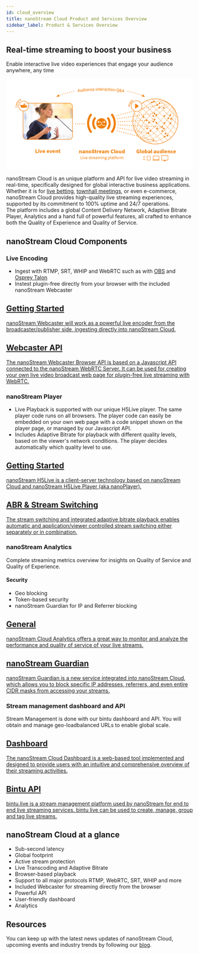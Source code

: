 ```yaml
---
id: cloud_overview
title: nanoStream Cloud Product and Services Overview
sidebar_label: Product & Services Overview
---
```


<!-- ![Logo](../assets/cloud/nsc.svg) -->

## Real-time streaming to boost your business
Enable interactive live video experiences that engage your audience anywhere, any time

![Infographic: nanoStream Cloud Workflow](../assets/cloud/nsc-inforgraphic.png)

nanoStream Cloud is an unique platform and API for live video streaming in real-time, specifically designed for global interactive business applications. Whether it is for [live betting](https://www.nanocosmos.de/blog/category/interactive-use-cases/gaming-betting-interactive-use-cases/), [townhall meetings](https://www.nanocosmos.de/blog/category/interactive-use-cases/townhall-events/), or even e-commerce, nanoStream Cloud provides high-quality live streaming experiences, supported by its commitment to 100% uptime and 24/7 operations. <br/>
The platform includes a global Content Delivery Network, Adaptive Bitrate Player, Analytics and a hand full of powerful features, all crafted to enhance both the Quality of Experience and Quality of Service.

## nanoStream Cloud Components

### Live Encoding
- Ingest with RTMP, SRT, WHIP and WebRTC such as with [OBS](https://www.nanocosmos.de/blog/2019/03/how-to-use-obs-for-low-latency-live-encoding-to-nanostream-cloud/) and [Osprey Talon](https://www.nanocosmos.de/blog/2023/02/osprey-talon-and-nanostream-cloud/) 
- Instest plugin-free directly from your browser with the included nanoStream Webcaster

<article class="margin-top--lg">
    <section class="row list_ZO3j">
        <article class="col col--6 margin-bottom--lg">
            <a class="card padding--lg cardContainer_Uewx" href="/docs/webrtc/nanostream_webrtc_introduction">
                <h2 class="text--truncate cardTitle_dwRT" title="Playground">Getting Started</h2>
                <p class="text--truncate cardDescription_mCBT">
                    nanoStream Webcaster will work as a powerful live encoder from the broadcaster/publisher side, ingesting directly into nanoStream Cloud. 
                </p>
            </a></article>
        <article class="col col--6 margin-bottom--lg">
            <a class="card padding--lg cardContainer_Uewx" href="/docs/webrtc/nanostream_webrtc_api">
                <h2 class="text--truncate cardTitle_dwRT" title="TypeScript Support">Webcaster API</h2>
                <p class="text--truncate cardDescription_mCBT">
                    The nanoStream Webcaster Browser API is based on a Javascript API connected to the nanoStream WebRTC Server. It can be used for creating your own live video broadcast web page for plugin-free live streaming with WebRTC.
                </p>
            </a></article>
    </section>
</article>

### nanoStream Player

- Live Playback is supported with our unique H5Live player. The same player code runs on all browsers. The player code can easily be embedded on your own web page with a code snippet shown on the player page, or managed by our Javascript API.
- Includes Adaptive Bitrate for playback with different quality levels, based on the viewer's network conditions. The player decides automatically which quality level to use.

<article class="margin-top--lg">
    <section class="row list_ZO3j">
        <article class="col col--6 margin-bottom--lg">
            <a class="card padding--lg cardContainer_Uewx"href="/docs/nanoplayer/nanoplayer_getting_started">
                <h2 class="text--truncate cardTitle_dwRT" title="Configuration">Getting Started</h2>
                <p class="text--truncate cardDescription_mCBT">
                    nanoStream H5Live is a client-server technology based on nanoStream Cloud and nanoStream H5Live Player (aka nanoPlayer). 
                </p>
            </a></article>
        <article class="col col--6 margin-bottom--lg">
            <a class="card padding--lg cardContainer_Uewx" href="/docs/nanoplayer/nanoplayer_feature_stream_switching">
                <h2 class="text--truncate cardTitle_dwRT" title="Installation">ABR & Stream Switching</h2>
                <p class="text--truncate cardDescription_mCBT">
                    The stream switching and integrated adaptive bitrate playback enables automatic and application/viewer controlled stream switching either separately or in combination. 
                </p>
            </a></article>
    </section>
</article>

### nanoStream Analytics

Complete streaming metrics overview for insights on Quality of Service and Quality of Experience.

#### Security
- Geo blocking
- Token-based security
- nanoStream Guardian for IP and Referrer blocking

<article class="margin-top--lg">
    <section class="row list_ZO3j">
        <article class="col col--6 margin-bottom--lg">
            <a class="card padding--lg cardContainer_Uewx" href="/docs/cloud/analytics">
                <h2 class="text--truncate cardTitle_dwRT" title="TypeScript Support">General</h2>
                <p class="text--truncate cardDescription_mCBT">
                nanoStream Cloud Analytics offers a great way to monitor and analyze the performance and quality of service of your live streams.
                </p>
            </a></article>
        <article class="col col--6 margin-bottom--lg">
            <a class="card padding--lg cardContainer_Uewx" href="/docs/analytics/guardian">
                <h2 class="text--truncate cardTitle_dwRT" title="Playground">nanoStream Guardian</h2>
                <p class="text--truncate cardDescription_mCBT">
                    nanoStream Guardian is a new service integrated into nanoStream Cloud, which allows you to block specific IP addresses, referrers, and even entire CIDR masks from accessing your streams.
                </p>
            </a></article>
    </section>
</article>

### Stream management dashboard and API

Stream Management is done with our bintu dashboard and API. You will obtain and manage geo-loadbalanced URLs to enable global scale.

<article class="margin-top--lg">
    <section class="row list_ZO3j">
        <article class="col col--6 margin-bottom--lg">
            <a class="card padding--lg cardContainer_Uewx" href="/docs/dashboard/overview">
                <h2 class="text--truncate cardTitle_dwRT" title="Installation">Dashboard</h2>
                <p class="text--truncate cardDescription_mCBT">
                    The nanoStream Cloud Dashboard is a web-based tool implemented and designed to provide users with an intuitive and comprehensive overview of their streaming activities.
                </p>
            </a></article>
        <article class="col col--6 margin-bottom--lg">
            <a class="card padding--lg cardContainer_Uewx"href="https://doc.pages.nanocosmos.de/bintuapi-docs/">
                <h2 class="text--truncate cardTitle_dwRT" title="Configuration">Bintu API</h2>
                <p class="text--truncate cardDescription_mCBT">
                    bintu.live is a stream management platform used by nanoStream for end to end live streaming services. bintu live can be used to create, manage, group and tag live streams.
                </p>
            </a></article>
    </section>
</article>

## nanoStream Cloud at a glance

- Sub-second latency
- Global footprint 
- Active stream protection
- Live Transcoding and Adaptive Bitrate
- Browser-based playback
- Support to all major protocols RTMP, WebRTC, SRT, WHIP and more
- Included Webcaster for streaming directly from the browser
- Powerful API
- User-friendly dashboard
- Analytics

## Resources

You can keep up with the latest news updates of nanoStream Cloud, upcoming events and industry trends by following our [blog](https://www.nanocosmos.de/blog/).